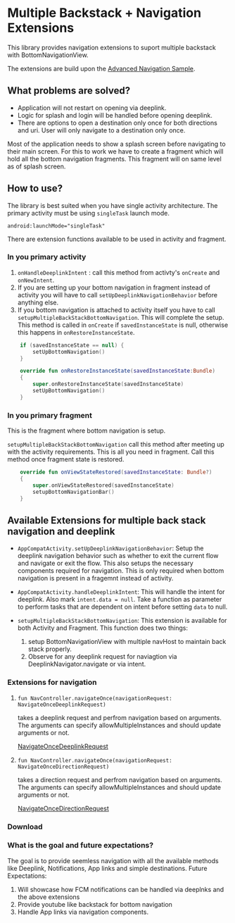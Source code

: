 # Multiple Backstack + Navigation Extensions
This library provides navigation extensions to suport multiple backstack with BottomNavigationView. 

The extensions are build upon the [Advanced Navigation Sample](https://github.com/android/architecture-components-samples/blob/master/NavigationAdvancedSample/app/src/main/java/com/example/android/navigationadvancedsample/NavigationExtensions.kt).

## What problems are solved?
* Application will not restart on opening via deeplink.
* Logic for splash and login will be handled before opening deeplink.
* There are options to open a destination only once for both directions and uri. User will only navigate to a destination only once.


Most of the application needs to show a splash screen before navigating to their main screen. For this to work we have to create a fragment which will hold all the bottom navigation fragments. This fragment will on same level as of splash screen.

## How to use?
The library is best suited when you have single activity architecture. The primary activity must be using `singleTask` launch mode. 

```
android:launchMode="singleTask"
```

There are extension functions available to be used in activity and fragment.

### In you primary activity
1. `onHandleDeeplinkIntent` : call this method from activty's `onCreate` and `onNewIntent`.
2. If you are setting up your bottom navigation in fragment instead of activity you will have to call `setUpDeeplinkNavigationBehavior` before anything else.
3. If you bottom navigation is attached to activity itself you have to call `setupMultipleBackStackBottomNavigation`. This will complete the setup. This method is called in `onCreate` if `savedInstanceState` is null, otherwise this happens in `onRestoreInstanceState`.
```Kotlin
    if (savedInstanceState == null) {
        setUpBottomNavigation()
    }

    override fun onRestoreInstanceState(savedInstanceState:Bundle) 
    {
        super.onRestoreInstanceState(savedInstanceState)
        setUpBottomNavigation()
    }
```


### In you primary fragment
This is the fragment where bottom navigation is setup.

`setupMultipleBackStackBottomNavigation` call this method after meeting up with the activity requirements. This is all you need in fragment. Call this method once fragment state is restored.
```Kotlin
    override fun onViewStateRestored(savedInstanceState: Bundle?)
    {
        super.onViewStateRestored(savedInstanceState)
        setupBottomNavigationBar()
    }
```


## Available Extensions for multiple back stack navigation and deeplink
* `AppCompatActivity.setUpDeeplinkNavigationBehavior`: Setup the deeplink navigation behavior such as whether to exit the current flow and navigate or exit the flow. This also setups the necessary components required for navigation. This is only required when bottom navigation is present in a fragemnt instead of activity.

* `AppCompatActivity.handleDeeplinkIntent`: This will handle the intent for deeplink. Also mark `intent.data = null`. Take a function as parameter to perform tasks that are dependent on intent before setting `data` to null.

* `setupMultipleBackStackBottomNavigation`: This extension is available for both Activity and Fragment. This function does two things: 

    1. setup BottomNavigationView with multiple navHost to maintain back stack properly.
    2. Observe for any deeplink request for naviagtion via DeeplinkNavigator.navigate or via intent.

### Extensions for navigation
1. ``` fun NavController.navigateOnce(navigationRequest: NavigateOnceDeeplinkRequest) ```

    takes a deeplink request and perfrom navigation based on    arguments. The arguments can specify allowMultipleInstances and should update arguments or not.
    
    [NavigateOnceDeeplinkRequest](https://github.com/beetlestance/android-extensions/blob/main/navigation/src/main/java/com/beetlestance/androidextensions/navigation/NavigateOnceDeeplinkRequest.kt)

2. ```fun NavController.navigateOnce(navigationRequest: NavigateOnceDirectionRequest) ```

    takes a direction request and perfrom navigation based on    arguments. The arguments can specify allowMultipleInstances and should update arguments or not.
    
    [NavigateOnceDirectionRequest](https://github.com/beetlestance/android-extensions/blob/main/navigation/src/main/java/com/beetlestance/androidextensions/navigation/NavigateOnceDirectionRequest.kt) 

### Download


### What is the goal and future expectations?
The goal is to provide seemless navigation with all the available methods like Deeplink, Notifications, App links and simple destinations. 
Future Expectations:
1. Will showcase how FCM notifications can be handled via deeplnks and the above extensions
2. Provide youtube like backstack for bottom navigation
3. Handle App links via navigation components.


